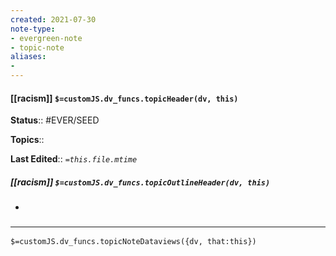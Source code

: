 ```yaml
---
created: 2021-07-30
note-type: 
- evergreen-note
- topic-note
aliases:
- 
---
```

 
#### [[racism]] `$=customJS.dv_funcs.topicHeader(dv, this)`

  
**Status**:: #EVER/SEED 

**Topics**:: 

**Last Edited**:: *`=this.file.mtime`*

##### [[racism]] `$=customJS.dv_funcs.topicOutlineHeader(dv, this)`
- 

### <hr class="dataviews"/>

`$=customJS.dv_funcs.topicNoteDataviews({dv, that:this})`


